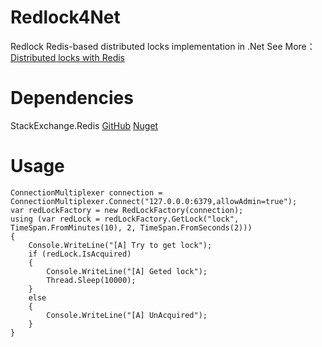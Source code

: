 # Redlock4Net

Redlock Redis-based distributed locks implementation in .Net 
See More：[Distributed locks with Redis](http://redis.io/topics/distlock)

# Dependencies

StackExchange.Redis  [GitHub](https://github.com/StackExchange/StackExchange.Redis)  [Nuget](https://www.nuget.org/packages/StackExchange.Redis/)

# Usage
```
ConnectionMultiplexer connection = ConnectionMultiplexer.Connect("127.0.0.0:6379,allowAdmin=true");
var redLockFactory = new RedLockFactory(connection);
using (var redLock = redLockFactory.GetLock("lock", TimeSpan.FromMinutes(10), 2, TimeSpan.FromSeconds(2)))
{
    Console.WriteLine("[A] Try to get lock");
    if (redLock.IsAcquired)
    {
        Console.WriteLine("[A] Geted lock");
        Thread.Sleep(10000);
    }
    else
    {
        Console.WriteLine("[A] UnAcquired");
    }
}
```
